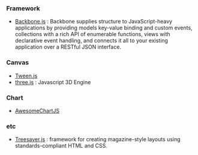 ### Framework
- [Backbone.js](https://github.com/documentcloud/backbone) : Backbone supplies structure to JavaScript-heavy applications by providing models key-value binding and custom events, collections with a rich API of enumerable functions, views with declarative event handling, and connects it all to your existing application over a RESTful JSON interface.

### Canvas
- [Tween.js](https://github.com/sole/tween.js)
- [three.js](https://github.com/mrdoob/three.js) : Javascript 3D Engine

### Chart
- [AwesomeChartJS](http://cyberpython.github.com/AwesomeChartJS/)

### etc
- [Treesaver.js](http://treesaverjs.com/) : framework for creating magazine-style layouts using standards-compliant HTML and CSS.